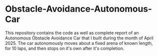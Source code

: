 # Obstacle-Avoidance-Autonomous-Car
This repository contains the code as well as complete report of an Autonomous Obstacle Avoidance Car that I built during the month of April 2025. The car autonomously moves about a fixed arena of known length, for 10 laps, and then stops on it's own after it's completion. 
